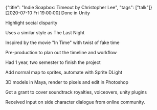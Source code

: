 {"title": "Indie Soapbox: Timeout by Christopher Lee", "tags": ["talk"]}
[2020-07-10 Fri 19:00:00]
Done in Unity

Highlight social disparity

Uses a similar style as The Last Night

Inspired by the movie "In Time" with twist of fake time

Pre-production to plan out the timeline and workflow

Had 1 year, two semester to finish the project

Add normal map to sprites, automate with Sprite DLight

3D models in Maya, render to pixels and edit in Photoshop

Got a grant to cover soundtrack royalties, voiceovers, unity plugins

Received input on side character dialogue from online community.

